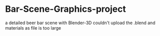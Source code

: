 # Bar-Scene-Graphics-project
a detailed beer bar scene with Blender-3D
couldn't upload the .blend and materials as file is too large
